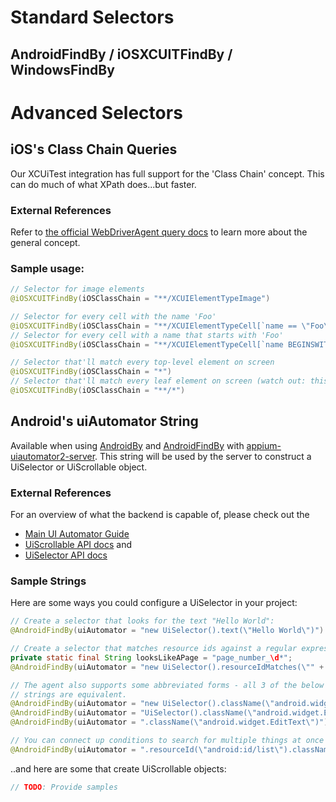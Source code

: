 # Standard Selectors

## AndroidFindBy / iOSXCUITFindBy / WindowsFindBy

# Advanced Selectors

## iOS's Class Chain Queries

Our XCUiTest integration has full support for the 'Class Chain' concept. This
can do much of what XPath does...but faster.

### External References

Refer to [the official WebDriverAgent query docs](https://github.com/facebookarchive/WebDriverAgent/wiki/Class-Chain-Queries-Construction-Rules)
to learn more about the general concept.

### Sample usage:

```java
// Selector for image elements
@iOSXCUITFindBy(iOSClassChain = "**/XCUIElementTypeImage")

// Selector for every cell with the name 'Foo'
@iOSXCUITFindBy(iOSClassChain = "**/XCUIElementTypeCell[`name == \"Foo\"`]")
// Selector for every cell with a name that starts with 'Foo'
@iOSXCUITFindBy(iOSClassChain = "**/XCUIElementTypeCell[`name BEGINSWITH \"Foo\"`]")

// Selector that'll match every top-level element on screen
@iOSXCUITFindBy(iOSClassChain = "*")
// Selector that'll match every leaf element on screen (watch out: this can be SLOW)
@iOSXCUITFindBy(iOSClassChain = "**/*")
```

## Android's uiAutomator String

Available when using [AndroidBy](AndroidBy) and [AndroidFindBy](AndroidFindBy) with
[appium-uiautomator2-server](https://github.com/appium/appium-uiautomator2-server). This
string will be used by the server to construct a UiSelector or UiScrollable object.

### External References

For an overview of what the backend is capable of, please check out the

* [Main UI Automator Guide](https://developer.android.com/training/testing/ui-automator)
* [UiScrollable API docs](https://developer.android.com/reference/androidx/test/uiautomator/UiScrollable)
and
* [UiSelector API docs](https://developer.android.com/reference/androidx/test/uiautomator/UiSelector)

### Sample Strings

Here are some ways you could configure a UiSelector in your project:

```java
// Create a selector that looks for the text "Hello World":
@AndroidFindBy(uiAutomator = "new UiSelector().text(\"Hello World\")")

// Create a selector that matches resource ids against a regular expression:
private static final String looksLikeAPage = "page_number_\d*";
@AndroidFindBy(uiAutomator = "new UiSelector().resourceIdMatches(\"" + looksLikeAPage + "\")")

// The agent also supports some abbreviated forms - all 3 of the below
// strings are equivalent.
@AndroidFindBy(uiAutomator = "new UiSelector().className(\"android.widget.EditText\")")
@AndroidFindBy(uiAutomator = "UiSelector().className(\"android.widget.EditText\")")
@AndroidFindBy(uiAutomator = ".className(\"android.widget.EditText\")")

// You can connect up conditions to search for multiple things at once
@AndroidFindBy(uiAutomator = ".resourceId(\"android:id/list\").classNameMatches(\"\.*RecyclerView\").index(3)")
```

..and here are some that create UiScrollable objects:

```java
// TODO: Provide samples
```
